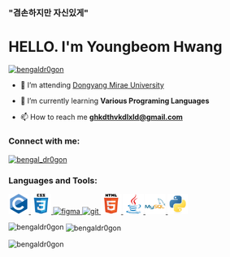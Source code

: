 <h3> "겸손하지만 자신있게"</h3>

<h1 align="left">HELLO. I'm Youngbeom Hwang</h1>

<p align="left"> <a href="https://github.com/ryo-ma/github-profile-trophy"><img src="https://github-profile-trophy.vercel.app/?username=bengaldr0gon" alt="bengaldr0gon" /></a> </p>

- 🔭 I’m attending [Dongyang Mirae University](https://www.dongyang.ac.kr/sites/dmu_23259/index.do)

- 🌱 I’m currently learning **Various Programing Languages**

- 📫 How to reach me **ghkdthvkdlxld@gmail.com**

<h3 align="left">Connect with me:</h3>
<p align="left">
<a href="https://instagram.com/bengal_dr0gon" target="blank"><img align="center" src="https://raw.githubusercontent.com/rahuldkjain/github-profile-readme-generator/master/src/images/icons/Social/instagram.svg" alt="bengal_dr0gon" height="30" width="40" /></a>
</p>

<h3 align="left">Languages and Tools:</h3>
<p align="left"> <a href="https://www.cprogramming.com/" target="_blank" rel="noreferrer"> <img src="https://raw.githubusercontent.com/devicons/devicon/master/icons/c/c-original.svg" alt="c" width="40" height="40"/> </a> <a href="https://www.w3schools.com/css/" target="_blank" rel="noreferrer"> <img src="https://raw.githubusercontent.com/devicons/devicon/master/icons/css3/css3-original-wordmark.svg" alt="css3" width="40" height="40"/> </a> <a href="https://www.figma.com/" target="_blank" rel="noreferrer"> <img src="https://www.vectorlogo.zone/logos/figma/figma-icon.svg" alt="figma" width="40" height="40"/> </a> <a href="https://git-scm.com/" target="_blank" rel="noreferrer"> <img src="https://www.vectorlogo.zone/logos/git-scm/git-scm-icon.svg" alt="git" width="40" height="40"/> </a> <a href="https://www.w3.org/html/" target="_blank" rel="noreferrer"> <img src="https://raw.githubusercontent.com/devicons/devicon/master/icons/html5/html5-original-wordmark.svg" alt="html5" width="40" height="40"/> </a> <a href="https://www.java.com" target="_blank" rel="noreferrer"> <img src="https://raw.githubusercontent.com/devicons/devicon/master/icons/java/java-original.svg" alt="java" width="40" height="40"/> </a> <a href="https://www.mysql.com/" target="_blank" rel="noreferrer"> <img src="https://raw.githubusercontent.com/devicons/devicon/master/icons/mysql/mysql-original-wordmark.svg" alt="mysql" width="40" height="40"/> </a> <a href="https://www.python.org" target="_blank" rel="noreferrer"> <img src="https://raw.githubusercontent.com/devicons/devicon/master/icons/python/python-original.svg" alt="python" width="40" height="40"/> </a> </p>

<p><img align="left" src="https://github-readme-stats.vercel.app/api/top-langs?username=bengaldr0gon&show_icons=true&locale=en&layout=compact" alt="bengaldr0gon" /></p>

<p>&nbsp;<img align="center" src="https://github-readme-stats.vercel.app/api?username=bengaldr0gon&show_icons=true&locale=en" alt="bengaldr0gon" /></p>

<p><img align="center" src="https://github-readme-streak-stats.herokuapp.com/?user=bengaldr0gon&" alt="bengaldr0gon" /></p>
